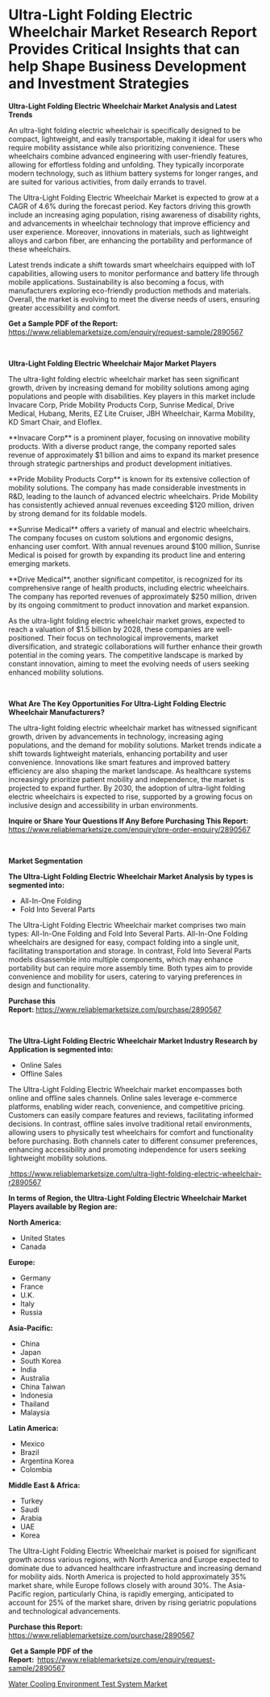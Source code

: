 <p><h1>Ultra-Light Folding Electric Wheelchair Market Research Report Provides Critical Insights that can help Shape Business Development and Investment Strategies</h1></p><p><strong>Ultra-Light Folding Electric Wheelchair Market Analysis and Latest Trends</strong></p>
<p><p>An ultra-light folding electric wheelchair is specifically designed to be compact, lightweight, and easily transportable, making it ideal for users who require mobility assistance while also prioritizing convenience. These wheelchairs combine advanced engineering with user-friendly features, allowing for effortless folding and unfolding. They typically incorporate modern technology, such as lithium battery systems for longer ranges, and are suited for various activities, from daily errands to travel.</p><p>The Ultra-Light Folding Electric Wheelchair Market is expected to grow at a CAGR of 4.6% during the forecast period. Key factors driving this growth include an increasing aging population, rising awareness of disability rights, and advancements in wheelchair technology that improve efficiency and user experience. Moreover, innovations in materials, such as lightweight alloys and carbon fiber, are enhancing the portability and performance of these wheelchairs. </p><p>Latest trends indicate a shift towards smart wheelchairs equipped with IoT capabilities, allowing users to monitor performance and battery life through mobile applications. Sustainability is also becoming a focus, with manufacturers exploring eco-friendly production methods and materials. Overall, the market is evolving to meet the diverse needs of users, ensuring greater accessibility and comfort.</p></p>
<p><strong>Get a Sample PDF of the Report:&nbsp;</strong> <a href="https://www.reliablemarketsize.com/enquiry/request-sample/2890567?utm_campaign=3123&utm_medium=2&utm_source=Github&utm_content=ia&utm_term=14032025&utm_id=ultra-light-folding-electric-wheelchair">https://www.reliablemarketsize.com/enquiry/request-sample/2890567</a></p>
<p>&nbsp;</p>
<p><strong>Ultra-Light Folding Electric Wheelchair Major Market Players</strong></p>
<p><p>The ultra-light folding electric wheelchair market has seen significant growth, driven by increasing demand for mobility solutions among aging populations and people with disabilities. Key players in this market include Invacare Corp, Pride Mobility Products Corp, Sunrise Medical, Drive Medical, Hubang, Merits, EZ Lite Cruiser, JBH Wheelchair, Karma Mobility, KD Smart Chair, and Eloflex. </p><p>**Invacare Corp** is a prominent player, focusing on innovative mobility products. With a diverse product range, the company reported sales revenue of approximately $1 billion and aims to expand its market presence through strategic partnerships and product development initiatives.</p><p>**Pride Mobility Products Corp** is known for its extensive collection of mobility solutions. The company has made considerable investments in R&D, leading to the launch of advanced electric wheelchairs. Pride Mobility has consistently achieved annual revenues exceeding $120 million, driven by strong demand for its foldable models.</p><p>**Sunrise Medical** offers a variety of manual and electric wheelchairs. The company focuses on custom solutions and ergonomic designs, enhancing user comfort. With annual revenues around $100 million, Sunrise Medical is poised for growth by expanding its product line and entering emerging markets.</p><p>**Drive Medical**, another significant competitor, is recognized for its comprehensive range of health products, including electric wheelchairs. The company has reported revenues of approximately $250 million, driven by its ongoing commitment to product innovation and market expansion.</p><p>As the ultra-light folding electric wheelchair market grows, expected to reach a valuation of $1.5 billion by 2028, these companies are well-positioned. Their focus on technological improvements, market diversification, and strategic collaborations will further enhance their growth potential in the coming years. The competitive landscape is marked by constant innovation, aiming to meet the evolving needs of users seeking enhanced mobility solutions.</p></p>
<p>&nbsp;</p>
<p><strong>What Are The Key Opportunities For Ultra-Light Folding Electric Wheelchair Manufacturers?</strong></p>
<p><p>The ultra-light folding electric wheelchair market has witnessed significant growth, driven by advancements in technology, increasing aging populations, and the demand for mobility solutions. Market trends indicate a shift towards lightweight materials, enhancing portability and user convenience. Innovations like smart features and improved battery efficiency are also shaping the market landscape. As healthcare systems increasingly prioritize patient mobility and independence, the market is projected to expand further. By 2030, the adoption of ultra-light folding electric wheelchairs is expected to rise, supported by a growing focus on inclusive design and accessibility in urban environments.</p></p>
<p><strong>Inquire or Share Your Questions If Any Before Purchasing This Report:</strong> <a href="https://www.reliablemarketsize.com/enquiry/pre-order-enquiry/2890567?utm_campaign=3123&utm_medium=2&utm_source=Github&utm_content=ia&utm_term=14032025&utm_id=ultra-light-folding-electric-wheelchair">https://www.reliablemarketsize.com/enquiry/pre-order-enquiry/2890567</a></p>
<p>&nbsp;</p>
<p><strong>Market Segmentation</strong></p>
<p><strong>The Ultra-Light Folding Electric Wheelchair Market Analysis by types is segmented into:</strong></p>
<p><ul><li>All-In-One Folding</li><li>Fold Into Several Parts</li></ul></p>
<p><p>The Ultra-Light Folding Electric Wheelchair market comprises two main types: All-In-One Folding and Fold Into Several Parts. All-In-One Folding wheelchairs are designed for easy, compact folding into a single unit, facilitating transportation and storage. In contrast, Fold Into Several Parts models disassemble into multiple components, which may enhance portability but can require more assembly time. Both types aim to provide convenience and mobility for users, catering to varying preferences in design and functionality.</p></p>
<p><strong>Purchase this Report:&nbsp;</strong><a href="https://www.reliablemarketsize.com/purchase/2890567?utm_campaign=3123&utm_medium=2&utm_source=Github&utm_content=ia&utm_term=14032025&utm_id=ultra-light-folding-electric-wheelchair">https://www.reliablemarketsize.com/purchase/2890567</a></p>
<p>&nbsp;</p>
<p><strong>The Ultra-Light Folding Electric Wheelchair Market Industry Research by Application is segmented into:</strong></p>
<p><ul><li>Online Sales</li><li>Offline Sales</li></ul></p>
<p><p>The Ultra-Light Folding Electric Wheelchair market encompasses both online and offline sales channels. Online sales leverage e-commerce platforms, enabling wider reach, convenience, and competitive pricing. Customers can easily compare features and reviews, facilitating informed decisions. In contrast, offline sales involve traditional retail environments, allowing users to physically test wheelchairs for comfort and functionality before purchasing. Both channels cater to different consumer preferences, enhancing accessibility and promoting independence for users seeking lightweight mobility solutions.</p></p>
<p><a href="https://www.reliablemarketsize.com/ultra-light-folding-electric-wheelchair-r2890567?utm_campaign=3123&utm_medium=2&utm_source=Github&utm_content=ia&utm_term=14032025&utm_id=ultra-light-folding-electric-wheelchair">&nbsp;https://www.reliablemarketsize.com/ultra-light-folding-electric-wheelchair-r2890567</a></p>
<p><strong>In terms of Region, the Ultra-Light Folding Electric Wheelchair Market Players available by Region are:</strong></p>
<p>
    <p> <strong> North America: </strong>
        <ul>
            <li>United States</li>
            <li>Canada</li>
        </ul>
        </p> 
    <p> <strong> Europe: </strong>
        <ul>
            <li>Germany</li>
            <li>France</li>
            <li>U.K.</li>
            <li>Italy</li>
            <li>Russia</li>
        </ul>
        </p> 
    <p> <strong> Asia-Pacific: </strong>
        <ul>
            <li>China</li>
            <li>Japan</li>
            <li>South Korea</li>
            <li>India</li>
            <li>Australia</li>
            <li>China Taiwan</li>
            <li>Indonesia</li>
            <li>Thailand</li>
            <li>Malaysia</li>
        </ul>
        </p> 
    <p> <strong> Latin America: </strong>
        <ul>
            <li>Mexico</li>
            <li>Brazil</li>
            <li>Argentina Korea</li>
            <li>Colombia</li>
        </ul>
        </p> 
    <p> <strong> Middle East & Africa: </strong>
        <ul>
            <li>Turkey</li>
            <li>Saudi</li>
            <li>Arabia</li>
            <li>UAE</li>
            <li>Korea</li>
        </ul>
    </p>
    </p>
<p><p>The Ultra-Light Folding Electric Wheelchair market is poised for significant growth across various regions, with North America and Europe expected to dominate due to advanced healthcare infrastructure and increasing demand for mobility aids. North America is projected to hold approximately 35% market share, while Europe follows closely with around 30%. The Asia-Pacific region, particularly China, is rapidly emerging, anticipated to account for 25% of the market share, driven by rising geriatric populations and technological advancements.</p></p>
<p><strong>Purchase this Report: </strong><a href="https://www.reliablemarketsize.com/purchase/2890567?utm_campaign=3123&utm_medium=2&utm_source=Github&utm_content=ia&utm_term=14032025&utm_id=ultra-light-folding-electric-wheelchair">https://www.reliablemarketsize.com/purchase/2890567</a></p>
<p>&nbsp;<strong>Get a Sample PDF of the Report:&nbsp;&nbsp;</strong><a href="https://www.reliablemarketsize.com/enquiry/request-sample/2890567?utm_campaign=3123&utm_medium=2&utm_source=Github&utm_content=ia&utm_term=14032025&utm_id=ultra-light-folding-electric-wheelchair">https://www.reliablemarketsize.com/enquiry/request-sample/2890567</a></p>
<p><strong></strong></p>
<p><p><a href="https://github.com/tashipmhuiri/Market-Research-Report-List-1/blob/main/water-cooling-environment-test-system-market.md?utm_campaign=3123&utm_medium=2&utm_source=Github&utm_content=ia&utm_term=14032025&utm_id=ultra-light-folding-electric-wheelchair">Water Cooling Environment Test System Market</a></p></p>